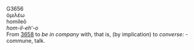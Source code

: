 <body>
  <p>G3656<br>  ὁμιλέω  <br> homileō  <br><i>hom-il-eh‘-o </i><br>From <a href="g3658.htm">3658</a>  to <i>be</i> <i>in</i> <i>company</i> with, that is, (by implication) to <i>converse:</i> - commune, talk.<br></p>
 </body>